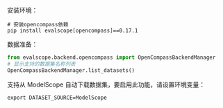 安装环境：
```shell
# 安装opencompass依赖
pip install evalscope[opencompass]==0.17.1
```
数据准备：
```python
from evalscope.backend.opencompass import OpenCompassBackendManager
# 显示支持的数据集名称列表
OpenCompassBackendManager.list_datasets()
```
支持从 ModelScope 自动下载数据集，要启用此功能，请设置环境变量：
```shell
export DATASET_SOURCE=ModelScope
```
